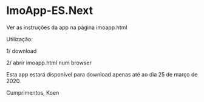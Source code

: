 # ImoApp-ES.Next

Ver as instruções da app na página imoapp.html

Utilização:

1/ download

2/ abrir imoapp.html num browser

Esta app estará disponível para download apenas até ao dia 25 de março de 2020.

Cumprimentos,
Koen
